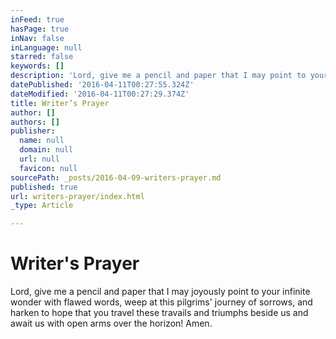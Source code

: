 ```yaml
---
inFeed: true
hasPage: true
inNav: false
inLanguage: null
starred: false
keywords: []
description: 'Lord, give me a pencil and paper that I may point to your infinite wonder with flawed words, weep at this pilgrims’ journey of sorrows and harken to hope that you both travel these travails beside us and await us with open arms over the horizon! Amen.'
datePublished: '2016-04-11T00:27:55.324Z'
dateModified: '2016-04-11T00:27:29.374Z'
title: Writer’s Prayer
author: []
authors: []
publisher:
  name: null
  domain: null
  url: null
  favicon: null
sourcePath: _posts/2016-04-09-writers-prayer.md
published: true
url: writers-prayer/index.html
_type: Article

---
```

# Writer's Prayer

Lord, give me a pencil and paper that I may joyously point to your infinite wonder with flawed words, weep at this pilgrims' journey of sorrows, and harken to hope that you travel these travails and triumphs beside us and await us with open arms over the horizon! Amen.